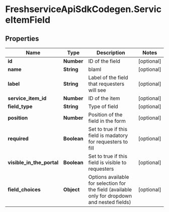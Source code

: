# FreshserviceApiSdkCodegen.ServiceItemField

## Properties

| Name                      | Type        | Description                                                                                   | Notes      |
| ------------------------- | ----------- | --------------------------------------------------------------------------------------------- | ---------- |
| **id**                    | **Number**  | ID of the field                                                                               | [optional] |
| **name**                  | **String**  | blaml                                                                                         | [optional] |
| **label**                 | **String**  | Label of the field that requesters will see                                                   | [optional] |
| **service_item_id**       | **Number**  | ID of the item                                                                                | [optional] |
| **field_type**            | **String**  | Type of field                                                                                 | [optional] |
| **position**              | **Number**  | Position of the field in the form                                                             | [optional] |
| **required**              | **Boolean** | Set to true if this field is madatory for requesters to fill                                  | [optional] |
| **visible_in_the_portal** | **Boolean** | Set to true if this field is visible to requesters                                            | [optional] |
| **field_choices**         | **Object**  | Options available for selection for the field (available only for dropdown and nested fields) | [optional] |
